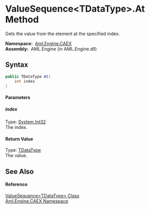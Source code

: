 ValueSequence&lt;TDataType>.At Method
=====================================
Gets the value from the element at the specified index.

  **Namespace:**  [Aml.Engine.CAEX][1]  
  **Assembly:**  AML.Engine (in AML.Engine.dll)

Syntax
------

```csharp
public TDataType At(
	int index
)
```

#### Parameters

##### *index*
Type: [System.Int32][2]  
The index.

#### Return Value
Type: [TDataType][3]  
The value.

See Also
--------

#### Reference
[ValueSequence&lt;TDataType> Class][3]  
[Aml.Engine.CAEX Namespace][1]  

[1]: ../README.md
[2]: https://docs.microsoft.com/dotnet/api/system.int32
[3]: README.md
[4]: https://www.automationml.org
[5]: ../../icons/logoShade.png